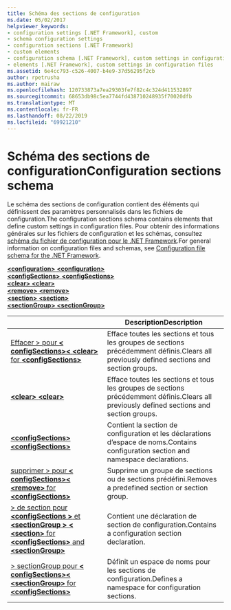 ```yaml
---
title: Schéma des sections de configuration
ms.date: 05/02/2017
helpviewer_keywords:
- configuration settings [.NET Framework], custom
- schema configuration settings
- configuration sections [.NET Framework]
- custom elements
- configuration schema [.NET Framework], custom settings in configuration files
- elements [.NET Framework], custom settings in configuration files
ms.assetid: 6e4cc793-c526-4007-b4e9-37d56295f2cb
author: rpetrusha
ms.author: mairaw
ms.openlocfilehash: 120733873a7ea29303fe7f82c4c324d411532897
ms.sourcegitcommit: 68653db98c5ea7744fd438710248935f70020dfb
ms.translationtype: MT
ms.contentlocale: fr-FR
ms.lasthandoff: 08/22/2019
ms.locfileid: "69921210"
---
```

# <a name="configuration-sections-schema"></a><span data-ttu-id="d397a-102">Schéma des sections de configuration</span><span class="sxs-lookup"><span data-stu-id="d397a-102">Configuration sections schema</span></span>

<span data-ttu-id="d397a-103">Le schéma des sections de configuration contient des éléments qui définissent des paramètres personnalisés dans les fichiers de configuration.</span><span class="sxs-lookup"><span data-stu-id="d397a-103">The configuration sections schema contains elements that define custom settings in configuration files.</span></span> <span data-ttu-id="d397a-104">Pour obtenir des informations générales sur les fichiers de configuration et les schémas, consultez [schéma du fichier de configuration pour le .NET Framework](index.md).</span><span class="sxs-lookup"><span data-stu-id="d397a-104">For general information on configuration files and schemas, see [Configuration file schema for the .NET Framework](index.md).</span></span>

<span data-ttu-id="d397a-105">[ **\<configuration>** ](configuration-element.md) </span><span class="sxs-lookup"><span data-stu-id="d397a-105">[**\<configuration>**](configuration-element.md) </span></span>  
<span data-ttu-id="d397a-106">[ **\<configSections>** ](configsections-element-for-configuration.md) </span><span class="sxs-lookup"><span data-stu-id="d397a-106">[**\<configSections>**](configsections-element-for-configuration.md) </span></span>  
<span data-ttu-id="d397a-107">[ **\<clear>** ](clear-element-for-configsections.md) </span><span class="sxs-lookup"><span data-stu-id="d397a-107">[**\<clear>**](clear-element-for-configsections.md) </span></span>  
<span data-ttu-id="d397a-108">[ **\<remove>** ](remove-element-for-configsections.md) </span><span class="sxs-lookup"><span data-stu-id="d397a-108">[**\<remove>**](remove-element-for-configsections.md) </span></span>  
<span data-ttu-id="d397a-109">[ **\<section>** ](section-element.md) </span><span class="sxs-lookup"><span data-stu-id="d397a-109">[**\<section>**](section-element.md) </span></span>  
[<span data-ttu-id="d397a-110"> **\<sectionGroup>** </span><span class="sxs-lookup"><span data-stu-id="d397a-110">**\<sectionGroup>**</span></span>](sectiongroup-element-for-configsections.md)

|     | <span data-ttu-id="d397a-111">Description</span><span class="sxs-lookup"><span data-stu-id="d397a-111">Description</span></span> |
| --- | ----------- |
| [<span data-ttu-id="d397a-112">Effacer > pour  **\<**  **configSections>\<** </span><span class="sxs-lookup"><span data-stu-id="d397a-112">**\<clear>** for **\<configSections>**</span></span>](clear-element-for-configsections.md) | <span data-ttu-id="d397a-113">Efface toutes les sections et tous les groupes de sections précédemment définis.</span><span class="sxs-lookup"><span data-stu-id="d397a-113">Clears all previously defined sections and section groups.</span></span> |
| [<span data-ttu-id="d397a-114"> **\<clear>** </span><span class="sxs-lookup"><span data-stu-id="d397a-114">**\<clear>**</span></span>](clear-element-for-configsections.md) | <span data-ttu-id="d397a-115">Efface toutes les sections et tous les groupes de sections précédemment définis.</span><span class="sxs-lookup"><span data-stu-id="d397a-115">Clears all previously defined sections and section groups.</span></span> |
| [<span data-ttu-id="d397a-116"> **\<configSections>** </span><span class="sxs-lookup"><span data-stu-id="d397a-116">**\<configSections>**</span></span>](configsections-element-for-configuration.md) | <span data-ttu-id="d397a-117">Contient la section de configuration et les déclarations d’espace de noms.</span><span class="sxs-lookup"><span data-stu-id="d397a-117">Contains configuration section and namespace declarations.</span></span> |
| [<span data-ttu-id="d397a-118">supprimer > pour  **\<**  **configSections>\<** </span><span class="sxs-lookup"><span data-stu-id="d397a-118">**\<remove>** for **\<configSections>**</span></span>](remove-element-for-configsections.md) | <span data-ttu-id="d397a-119">Supprime un groupe de sections ou de sections prédéfini.</span><span class="sxs-lookup"><span data-stu-id="d397a-119">Removes a predefined section or section group.</span></span> |
| [<span data-ttu-id="d397a-120">> de section pour  **\<configSections >** et  **\<sectionGroup >**  **\<** </span><span class="sxs-lookup"><span data-stu-id="d397a-120">**\<section>** for **\<configSections>** and **\<sectionGroup>**</span></span>](section-element.md) | <span data-ttu-id="d397a-121">Contient une déclaration de section de configuration.</span><span class="sxs-lookup"><span data-stu-id="d397a-121">Contains a configuration section declaration.</span></span> |
| [<span data-ttu-id="d397a-122">> sectionGroup pour  **\<**  **configSections>\<** </span><span class="sxs-lookup"><span data-stu-id="d397a-122">**\<sectionGroup>** for **\<configSections>**</span></span>](sectiongroup-element-for-configsections.md) | <span data-ttu-id="d397a-123">Définit un espace de noms pour les sections de configuration.</span><span class="sxs-lookup"><span data-stu-id="d397a-123">Defines a namespace for configuration sections.</span></span> |
